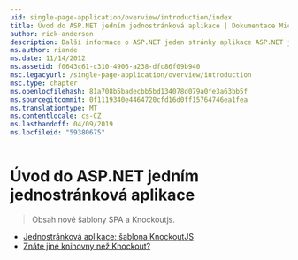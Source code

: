 ```yaml
---
uid: single-page-application/overview/introduction/index
title: Úvod do ASP.NET jedním jednostránková aplikace | Dokumentace Microsoftu
author: rick-anderson
description: Další informace o ASP.NET jeden stránky aplikace ASP.NET jedné stránky aplikace (SPA) pomáhá vytvářet aplikace, které zahrnují významné Interakti na straně klienta...
ms.author: riande
ms.date: 11/14/2012
ms.assetid: f0643c61-c310-4906-a238-dfc86f09b940
msc.legacyurl: /single-page-application/overview/introduction
msc.type: chapter
ms.openlocfilehash: 81a708b5badecbb5bd134078d079a0fe3a63bb5f
ms.sourcegitcommit: 0f1119340e4464720cfd16d0ff15764746ea1fea
ms.translationtype: MT
ms.contentlocale: cs-CZ
ms.lasthandoff: 04/09/2019
ms.locfileid: "59380675"
---
```

# <a name="introduction-to-aspnet-single-page-application"></a>Úvod do ASP.NET jedním jednostránková aplikace

> Obsah nové šablony SPA a Knockoutjs.


- [Jednostránková aplikace: šablona KnockoutJS](knockoutjs-template.md)
- [Znáte jiné knihovny než Knockout?](other-libraries.md)
